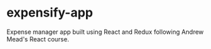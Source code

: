 # expensify-app
Expense manager app built using React and Redux following Andrew Mead's React course.
